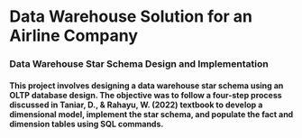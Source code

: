 # Data Warehouse Solution for an Airline Company

### Data Warehouse Star Schema Design and Implementation

#### This project involves designing a data warehouse star schema using an OLTP database design. The objective was to follow a four-step process discussed in Taniar, D., & Rahayu, W. (2022) textbook to develop a dimensional model, implement the star schema, and populate the fact and dimension tables using SQL commands.
